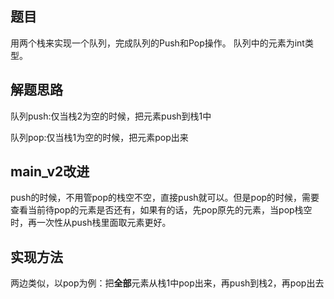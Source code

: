 ## 题目
用两个栈来实现一个队列，完成队列的Push和Pop操作。 队列中的元素为int类型。
## 解题思路
队列push:仅当栈2为空的时候，把元素push到栈1中

队列pop:仅当栈1为空的时候，把元素pop出来

## main_v2改进
push的时候，不用管pop的栈空不空，直接push就可以。但是pop的时候，需要查看当前待pop的元素是否还有，如果有的话，先pop原先的元素，当pop栈空时，再一次性从push栈里面取元素更好。
## 实现方法
两边类似，以pop为例：把**全部**元素从栈1中pop出来，再push到栈2，再pop出去